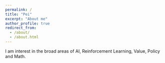 ```yaml
---
permalink: /
title: "Pei"
excerpt: "About me"
author_profile: true
redirect_from: 
  - /about/
  - /about.html
---
```


I am interest in the broad areas of AI, Reinforcement Learning, Value, Policy and Math.

